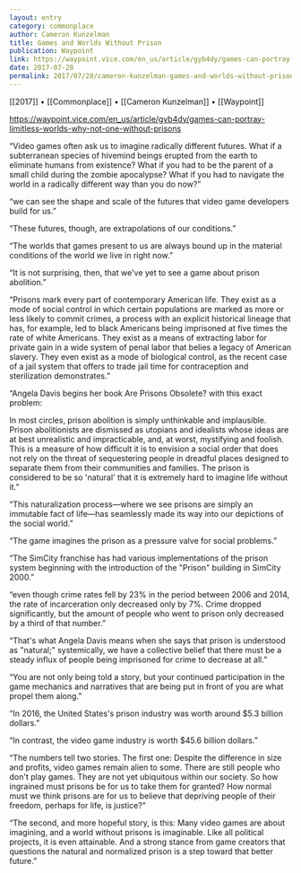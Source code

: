 ```yaml
---
layout: entry
category: commonplace
author: Cameron Kunzelman
title: Games and Worlds Without Prison
publication: Waypoint
link: https://waypoint.vice.com/en_us/article/gyb4dy/games-can-portray-limitless-worlds-why-not-one-without-prisons
date: 2017-07-28
permalink: 2017/07/28/cameron-kunzelman-games-and-worlds-without-prison
---
```


[[2017]] • [[Commonplace]] • [[Cameron Kunzelman]] • [[Waypoint]] 

https://waypoint.vice.com/en_us/article/gyb4dy/games-can-portray-limitless-worlds-why-not-one-without-prisons

“Video games often ask us to imagine radically different futures. What if a subterranean species of hivemind beings erupted from the earth to eliminate humans from existence? What if you had to be the parent of a small child during the zombie apocalypse? What if you had to navigate the world in a radically different way than you do now?”

“we can see the shape and scale of the futures that video game developers build for us.”

“These futures, though, are extrapolations of our conditions.”

“The worlds that games present to us are always bound up in the material conditions of the world we live in right now.”

“It is not surprising, then, that we've yet to see a game about prison abolition.”

“Prisons mark every part of contemporary American life. They exist as a mode of social control in which certain populations are marked as more or less likely to commit crimes, a process with an explicit historical lineage that has, for example, led to black Americans being imprisoned at five times the rate of white Americans. They exist as a means of extracting labor for private gain in a wide system of penal labor that belies a legacy of American slavery. They even exist as a mode of biological control, as the recent case of a jail system that offers to trade jail time for contraception and sterilization demonstrates.”

“Angela Davis begins her book Are Prisons Obsolete? with this exact problem:

In most circles, prison abolition is simply unthinkable and implausible. Prison abolitionists are dismissed as utopians and idealists whose ideas are at best unrealistic and impracticable, and, at worst, mystifying and foolish. This is a measure of how difficult it is to envision a social order that does not rely on the threat of sequestering people in dreadful places designed to separate them from their communities and families. The prison is considered to be so 'natural' that it is extremely hard to imagine life without it.”

“This naturalization process—where we see prisons are simply an immutable fact of life—has seamlessly made its way into our depictions of the social world.”

“The game imagines the prison as a pressure valve for social problems.”

“The SimCity franchise has had various implementations of the prison system beginning with the introduction of the "Prison" building in SimCity 2000.”

“even though crime rates fell by 23% in the period between 2006 and 2014, the rate of incarceration only decreased only by 7%. Crime dropped significantly, but the amount of people who went to prison only decreased by a third of that number.”

“That's what Angela Davis means when she says that prison is understood as "natural;" systemically, we have a collective belief that there must be a steady influx of people being imprisoned for crime to decrease at all.”

“You are not only being told a story, but your continued participation in the game mechanics and narratives that are being put in front of you are what propel them along.”

“In 2016, the United States's prison industry was worth around $5.3 billion dollars.”

“In contrast, the video game industry is worth $45.6 billion dollars.”

“The numbers tell two stories. The first one: Despite the difference in size and profits, video games remain alien to some. There are still people who don't play games. They are not yet ubiquitous within our society. So how ingrained must prisons be for us to take them for granted? How normal must we think prisons are for us to believe that depriving people of their freedom, perhaps for life, is justice?”

“The second, and more hopeful story, is this: Many video games are about imagining, and a world without prisons is imaginable. Like all political projects, it is even attainable. And a strong stance from game creators that questions the natural and normalized prison is a step toward that better future.”

